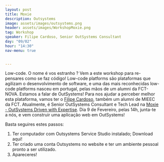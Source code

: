 ```yaml
---
layout: post
title: Moxie
description: Outsystems
image: assets/images/outsystems.png
header: assets/images/WorkshopMoxie.png
tag: Workshop
speaker: Filipe Cardoso, Senior OutSystems Consultant
day: "09/02"
hour: "14:30"
nav-menu: true

      
---
```


Low-code. O nome é vos estranho ? Vem a este workshop para re-pensares como se faz código! Low-code platforms são plataformas que agilizam o desenvolvimento de software, e uma das mais reconhecidas low-code platforms nasceu em portugal, pelas mãos de um alumni da FCT-NOVA. Estamos a falar de OutSystems! 
Para nos ajudar a perceber melhor esta plataforma, vamos ter o [Filipe Cardoso](https://pt.linkedin.com/in/filipe-roma-cardoso-7617168a), também um alumni de MIEEC da FCT. Atualmente, é Senior OutSystems Consultant e Tech Lead na [Moxie - OutSystems Driven with Expertise](www.moxie.pt).
Dia 9 de Fevereiro, pelas 14h, junta-te a nós, e vem construir uma aplicação web em OutSystems!

Basta seguires estes passos:

1. Ter computador com Outsystems Service Studio instalado; Download aqui!
2. Ter criado uma conta Outsystems no website e ter um ambiente pessoal pronto a ser utilizado.
3. Apareceres!

